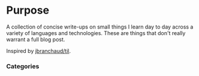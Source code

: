# Purpose

A collection of concise write-ups on small things I learn day to day across a variety of languages and technologies. These are things that don't really warrant a full blog post.

Inspired by [jbranchaud/til](https://github.com/jbranchaud/til).

### Categories





